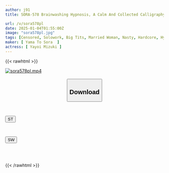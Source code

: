 ```yaml
---
author: j91
title: SORA-578 Brainwashing Hypnosis, A Calm And Collected Calligraphy Artist Wife Is Hated As Much As You Want By A Bottom-class Old Man With A Flat-rate Plan, And I Brainwashed Her Into Ruining Her Life With The Best Award. Mizuki Yayoi

url: /v/sora578pl
date: 2025-01-04T01:55:00Z
image: "sora578pl.jpg"
tags: [Censored, Solowork, Big Tits, Married Woman, Nasty, Hardcore, Hypnosis, Drama, Cuckold	]
maker: [ Yama To Sora  ]
actress: [ Yayoi Mizuki ]
---
```



{{< rawhtml >}}

<div class="video" data-videoid="4Ba0DjOdZLsKXM2">
    <a href="javascript:;">
        <img src="/v/sora578pl/sora578pl.jpg" width="WIDTH" height="HEIGHT" alt="sora578pl.mp4" loading="lazy">
    </a>
</div>

<script type="text/javascript" src="https://j91.asia/asset/on-demand-st.js"></script>

<br>
  <link rel="stylesheet" href="https://j91.asia/asset/bs5.css">
  
  <center>
  <button class="btn btn-primary" type="button" data-bs-toggle="collapse" data-bs-target=".multi-collapse" aria-expanded="false" aria-controls="multiCollapseExample1 multiCollapseExample2"><h2>Download</h2></button></center>
</p>
<div class="row">
  <div class="col">
    <div class="collapse multi-collapse" id="multiCollapseExample1">
      <div class="card card-body">
	      	      <br>
<div class="buttons">  
<p><a href="/v/sora578pl/st.html" target="_blank"><button class="btn-hover color-3"><i class="fa fa-download"></i> ST</button></a></p></div>
    </div>
  </div>
</div>
  <div class="col">
    <div class="collapse multi-collapse" id="multiCollapseExample2">
      <div class="card card-body">
	      <br>
<div class="buttons">
<p><a href="/v/sora578pl/sw.html" target="_blank"><button class="btn-hover color-2"><i class="fa fa-download"></i> SW</button></a></p></div>
<br><br>
      </div>
    </div>
  </div>
</div>

{{< /rawhtml >}}